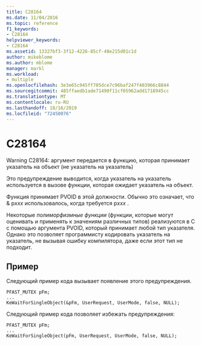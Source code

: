 ```yaml
---
title: C28164
ms.date: 11/04/2016
ms.topic: reference
f1_keywords:
- C28164
helpviewer_keywords:
- C28164
ms.assetid: 13327bf3-3f12-4226-85cf-48e215d01c1d
author: mikeblome
ms.author: mblome
manager: markl
ms.workload:
- multiple
ms.openlocfilehash: 3e3e65c945ff705dce7c96baf247f403966c8844
ms.sourcegitcommit: 485ffaedb1ade71490f11cf05962add1718945cc
ms.translationtype: MT
ms.contentlocale: ru-RU
ms.lasthandoff: 10/16/2019
ms.locfileid: "72450076"
---
```

# <a name="c28164"></a>C28164
Warning C28164: аргумент передается в функцию, которая принимает указатель на объект (не указатель на указатель)

 Это предупреждение выводится, когда указатель на указатель используется в вызове функции, которая ожидает указатель на объект.

 Функция принимает PVOID в этой должности. Обычно это означает, что & p*xxx* использовалось, когда требуется p*xxx* .

 Некоторые *полиморфизмные функции* (функции, которые могут оценивать и применять к значениям различных типов) реализуются в C с помощью аргумента PVOID, который принимает любой тип указателя. Однако это позволяет программисту кодировать указатель на указатель, не вызывая ошибку компилятора, даже если этот тип не подходит.

## <a name="example"></a>Пример
 Следующий пример кода вызывает появление этого предупреждения.

```
PFAST_MUTEX pFm;
...
KeWaitForSingleObject(&pFm, UserRequest, UserMode, false, NULL);
```

 Следующий пример кода позволяет избежать предупреждения:

```
PFAST_MUTEX pFm;
...
KeWaitForSingleObject(pFm, UserRequest, UserMode, false, NULL);
```
